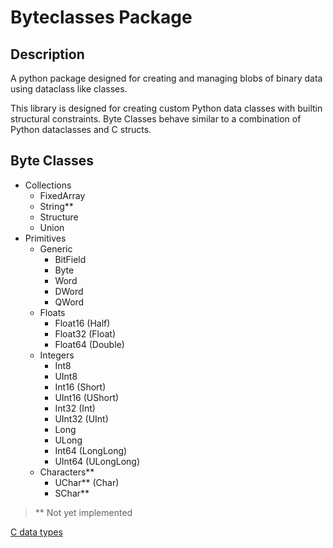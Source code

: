 # Byteclasses Package

## Description

A python package designed for creating and managing blobs of binary data using dataclass like classes.

This library is designed for creating custom Python data classes with builtin structural constraints. Byte Classes behave similar to a combination of Python dataclasses and C structs.

## Byte Classes

- Collections
  - FixedArray
  - String**
  - Structure
  - Union
- Primitives
  - Generic
    - BitField
    - Byte
    - Word
    - DWord
    - QWord
  - Floats
    - Float16 (Half)
    - Float32 (Float)
    - Float64 (Double)
  - Integers
    - Int8
    - UInt8
    - Int16 (Short)
    - UInt16 (UShort)
    - Int32 (Int)
    - UInt32 (UInt)
    - Long
    - ULong
    - Int64 (LongLong)
    - UInt64 (ULongLong)
  - Characters**
    - UChar** (Char)
    - SChar**

> ** Not yet implemented

[C data types](https://en.wikipedia.org/wiki/C_data_types)
